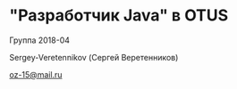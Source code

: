 # "Разработчик Java" в OTUS
Группа 2018-04

Sergey-Veretennikov (Сергей Веретенников)

oz-15@mail.ru
